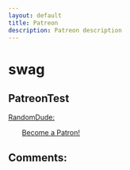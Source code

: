```yaml
---
layout: default
title: Patreon
description: Patreon description
---
```

# swag

## PatreonTest

<u>RandomDude:</u>

&nbsp;&nbsp;&nbsp;&nbsp;&nbsp;&nbsp;
<a href="https://www.patreon.com/bePatron?u=6986280" data-patreon-widget-type="become-patron-button">Become a Patron!</a><script async src="https://cdn6.patreon.com/becomePatronButton.bundle.js"></script>

## Comments:

<script src="https://utteranc.es/client.js"
        repo="Paroyer/Comment" 
        issue-term="pathname"
        theme="github-dark"
        label="Comment"
        crossorigin="anonymous"
        async>
</script>  
